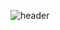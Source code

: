 ![header](https://capsule-render.vercel.app/api?type=transparent&color=auto&height=300&section=header&text=ajrfyd%20hub&animation=scaleIn&fontSize=90&fontColor=6200ee)

